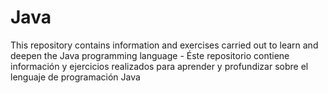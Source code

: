 # Java
This repository contains information and exercises carried out to learn and deepen the Java programming language - Éste repositorio contiene información y ejercicios realizados para aprender y profundizar sobre el lenguaje de programación Java
